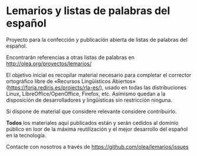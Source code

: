 
# Lemarios y listas de palabras del español 

Proyecto para la confección y publicación abierta de listas de palabras del
español. 

Encontrarán referencias a otras listas de palabras en
http://olea.org/proyectos/lemarios/

El objetivo inicial es recopilar material necesario para completar el
corrector ortográfico libre de «Recursos Lingüísticos Abiertos»
(https://forja.rediris.es/projects/rla-es/), usado en todas las
distribuciones Linux, LibreOffice/OpenOffice, Firefox, etc. Asímismo quedan
a la disposición de desarrolladores y lingüísticas sin restricción ninguna.

Si dispone de material que considere relevante considere contribuirlo.

__Todos__ los materiales aquí publicados están y serán cedidos al dominio
público en loor de la máxima reutilización y el mejor desarrollo del
español en la tecnología.

Contacte con nosotros a través de https://github.com/olea/lemarios/issues

